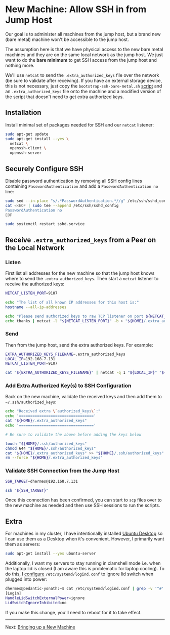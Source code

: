 # New Machine: Allow SSH in from Jump Host

Our goal is to administer all machines from the jump host, but a brand new
(bare metal) machine won't be accessible to the jump host.

The assumption here is that we have physical access to the new bare metal
machines and they are on the same local network as the jump host. We just want
to do the **bare minimum** to get SSH access from the jump host and nothing
more.

We'll use `netcat` to send the `.extra_authorized_keys` file over the network
(be sure to validate after receiving). If you have an external storage device,
this is not necessary, just copy the `bootstrap-ssh-bare-metal.sh` [script][1]
and an `.extra_authorized_keys` file onto the machine and a modified version
of the script that doesn't need to get extra authorized keys.

## Installation

Install minimal set of packages needed for SSH and our `netcat` listener:

```bash
sudo apt-get update
sudo apt-get install --yes \
  netcat \
  openssh-client \
  openssh-server
```

## Securely Configure SSH

Disable password authentication by removing all SSH config lines containing
`PasswordAuthentication` and add a `PasswordAuthentication no` line:

```bash
sudo sed --in-place "s/.*PasswordAuthentication.*//g" /etc/ssh/sshd_config
cat <<EOF | sudo tee --append /etc/ssh/sshd_config
PasswordAuthentication no
EOF

sudo systemctl restart sshd.service
```

## Receive `.extra_authorized_keys` from a Peer on the Local Network

### Listen

First list all addresses for the new machine so that the jump host knows
where to send the `.extra_authorized_keys`. Then start a `netcat` listener
to receive the authorized keys:

```bash
NETCAT_LISTEN_PORT=9107

echo "The list of all known IP addresses for this host is:"
hostname --all-ip-addresses

echo "Please send authorized keys to raw TCP listener on port ${NETCAT_LISTEN_PORT}"
echo thanks | netcat -l "${NETCAT_LISTEN_PORT}" -b > "${HOME}/.extra_authorized_keys"
```

### Send

Then from the jump host, send the extra authorized keys. For example:

```bash
EXTRA_AUTHORIZED_KEYS_FILENAME=.extra_authorized_keys
LOCAL_IP=192.168.7.131
NETCAT_LISTEN_PORT=9107

cat "${EXTRA_AUTHORIZED_KEYS_FILENAME}" | netcat -q 1 "${LOCAL_IP}" "${NETCAT_LISTEN_PORT}"
```

### Add Extra Authorized Key(s) to SSH Configuration

Back on the new machine, validate the received keys and then add them to
`~/.ssh/authorized_keys`:

```bash
echo "Received extra \`authorized_keys\`:"
echo '================================='
cat "${HOME}/.extra_authorized_keys"
echo '================================='

# Be sure to validate the above before adding the keys below

touch "${HOME}/.ssh/authorized_keys"
chmod 644 "${HOME}/.ssh/authorized_keys"
cat "${HOME}/.extra_authorized_keys" >> "${HOME}/.ssh/authorized_keys"
rm --force "${HOME}/.extra_authorized_keys"
```

### Validate SSH Connection from the Jump Host

```bash
SSH_TARGET=dhermes@192.168.7.131

ssh "${SSH_TARGET}"
```

Once this connection has been confirmed, you can start to `scp` files over
to the new machine as needed and then use SSH sessions to run the scripts.

## Extra

For machines in my cluster, I have intentionally installed [Ubuntu Desktop][3]
so I can use them as a Desktop when it's convenient. However, I primarily
want them as servers:

```bash
sudo apt-get install --yes ubuntu-server
```

Additionally, I want my servers to stay running in clamshell mode i.e. when
the laptop lid is closed (I am aware this is problematic for laptop cooling).
To do this, I [configure][4] `/etc/systemd/logind.conf` to ignore lid
switch when plugged into power:

```bash
dhermes@pedantic-yonath:~$ cat /etc/systemd/logind.conf | grep -v '^#' | grep -v '^$'
[Login]
HandleLidSwitchExternalPower=ignore
LidSwitchIgnoreInhibited=no
```

If you make this change, you'll need to reboot for it to take effect.

---

Next: [Bringing up a New Machine][2]

[1]: _bin/bootstrap-ssh-bare-metal.sh
[2]: 05-new-machine.md
[3]: https://ubuntu.com/download/desktop/thank-you?version=20.04.3&architecture=amd64
[4]: https://askubuntu.com/a/594417/439339
